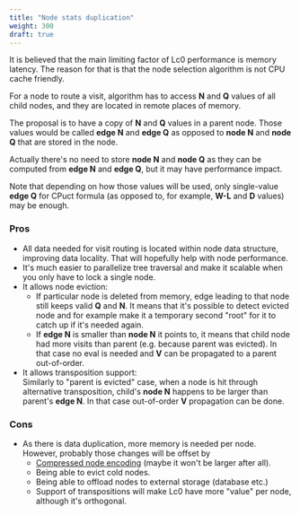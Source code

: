 ```yaml
---
title: "Node stats duplication"
weight: 300
draft: true
---
```


It is believed that the main limiting factor of Lc0 performance is memory latency. The reason for that is that the node selection algorithm is not CPU cache friendly.

For a node to route a visit, algorithm has to access **N** and **Q** values of all child nodes, and they are located in remote places of memory.

The proposal is to have a copy of **N** and **Q** values in a parent node. Those values would be called **edge N** and **edge Q** as opposed to **node N** and **node Q** that are stored in the node.

Actually there's no need to store **node N** and **node Q** as they can be computed from **edge N** and **edge Q**, but it may have performance impact.

Note that depending on how those values will be used, only single-value **edge Q** for CPuct formula (as opposed to, for example, **W-L** and **D** values) may be enough.

### Pros

* All data needed for visit routing is located within node data structure, improving data locality. That will hopefully help with node performance.
* It's much easier to parallelize tree traversal and make it scalable when you only have to lock a single node.
* It allows node eviction:
    * If particular node is deleted from memory, edge leading to that node still keeps valid **Q** and **N**. It means that it's possible to detect evicted node and for example make it a temporary second "root" for it to catch up if it's needed again.
    * If **edge N** is smaller than **node N** it points to, it means that child node had more visits than parent (e.g. because parent was evicted). In that case no eval is needed and **V** can be propagated to a parent out-of-order.
* It allows transposition support:  
Similarly to "parent is evicted" case, when a node is hit through alternative transposition, child's **node N** happens to be larger than parent's **edge N**. In that case out-of-order **V** propagation can be done.


### Cons

* As there is data duplication, more memory is needed per node. However, probably those changes will be offset by
    * [Compressed node encoding](../encoding/) (maybe it won't be larger after all).
    * Being able to evict cold nodes.
    * Being able to offload nodes to external storage (database etc.)
    * Support of transpositions will make Lc0 have more "value" per node, although it's orthogonal.